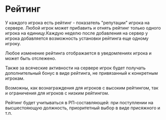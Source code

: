 # Рейтинг

У каждого игрока есть рейтинг - показатель "репутации" игрока на сервере. Любой игрок может прибавить и отнять рейтинг только одного игрока на единицу.Каждую неделю после добавления на сервер у игрока добавляется возможность установки рейтинга еще одному игроку. 

Любое изменение рейтинга отображается в уведомлениях игрока и может быть отслежено. 

Также за всяческие активности на сервере игрок будет получать дополнительный бонус в виде рейтинга, не привязанный к конкретным игрокам. 

Возможны, как вознаграждения для игроков с высоким рейтингом, так и ограничения для игроков с низким рейтингом.

Рейтинг будет учитываться в РП-составляющей: при поступлении на высшестояющую должность, приоритетный выбор в виде присяжного и т.п.